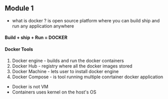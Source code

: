 ## Module 1

- what is docker ?
is open source platform where you can build ship and run any application anywhere

 #### Build + ship + Run = DOCKER

#### Docker Tools
1. Docker engine - builds and run the docker containers
2. Docker Hub - registry where all the docker images stored
3. Docker Machine - lets user to install docker engine
4. Docker Compose - is tool running multiple conrtainer docker application 

- Docker is not VM 
- Containers uses kernel on the host's OS



